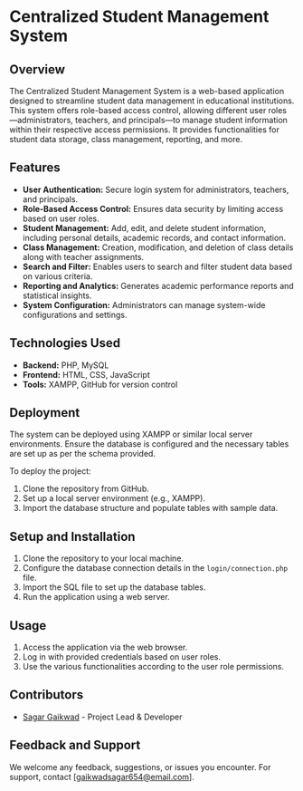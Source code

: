 # Centralized Student Management System

## Overview

The Centralized Student Management System is a web-based application designed to streamline student data management in educational institutions. This system offers role-based access control, allowing different user roles—administrators, teachers, and principals—to manage student information within their respective access permissions. It provides functionalities for student data storage, class management, reporting, and more.

## Features

- **User Authentication:** Secure login system for administrators, teachers, and principals.
- **Role-Based Access Control:** Ensures data security by limiting access based on user roles.
- **Student Management:** Add, edit, and delete student information, including personal details, academic records, and contact information.
- **Class Management:** Creation, modification, and deletion of class details along with teacher assignments.
- **Search and Filter:** Enables users to search and filter student data based on various criteria.
- **Reporting and Analytics:** Generates academic performance reports and statistical insights.
- **System Configuration:** Administrators can manage system-wide configurations and settings.

## Technologies Used

- **Backend:** PHP, MySQL
- **Frontend:** HTML, CSS, JavaScript
- **Tools:** XAMPP, GitHub for version control

## Deployment

The system can be deployed using XAMPP or similar local server environments. Ensure the database is configured and the necessary tables are set up as per the schema provided.

To deploy the project:
1. Clone the repository from GitHub.
2. Set up a local server environment (e.g., XAMPP).
3. Import the database structure and populate tables with sample data.

## Setup and Installation

1. Clone the repository to your local machine.
2. Configure the database connection details in the `login/connection.php` file.
3. Import the SQL file to set up the database tables.
4. Run the application using a web server.

## Usage

1. Access the application via the web browser.
2. Log in with provided credentials based on user roles.
3. Use the various functionalities according to the user role permissions.

## Contributors

- [Sagar Gaikwad](#) - Project Lead & Developer

## Feedback and Support

We welcome any feedback, suggestions, or issues you encounter. For support, contact [gaikwadsagar654@email.com].


